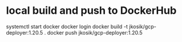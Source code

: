 # local build and push to DockerHub

systemctl start docker
docker login
docker build -t jkosik/gcp-deployer:1.20.5 .
docker push jkosik/gcp-deployer:1.20.5
